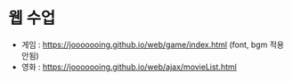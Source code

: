 # 웹 수업
- 게임 : https://jooooooing.github.io/web/game/index.html
  (font, bgm 적용 안됨)
- 영화 : https://jooooooing.github.io/web/ajax/movieList.html
